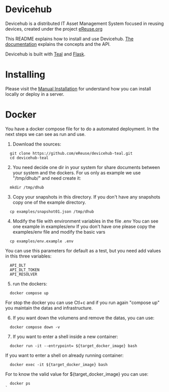 # Devicehub

Devicehub is a distributed IT Asset Management System focused in reusing devices, created under the project [eReuse.org](https://www.ereuse.org)

This README explains how to install and use Devicehub. [The documentation](http://devicehub.ereuse.org) explains the concepts and the API.

Devicehub is built with [Teal](https://github.com/ereuse/teal) and [Flask](http://flask.pocoo.org).

# Installing
Please visit the [Manual Installation](#README_MANUAL_INSTALLATION.md) for understand how you can install locally or deploy in a server.

# Docker
You have a docker compose file for to do a automated deployment. In the next steps we can see as run and use.

1. Download the sources:
```
  git clone https://github.com/eReuse/devicehub-teal.git
  cd devicehub-teal
```

2. You need decide one dir in your system for share documents between your system and the dockers.
For us only as example we use "/tmp/dhub/" and need create it:
```
  mkdir /tmp/dhub
```

3. Copy your snapshots in this directory. If you don't have any snapshots copy one of the example directory.
```
  cp examples/snapshot01.json /tmp/dhub
```

4. Modify the file with environment variables in the file .env You can see one example in examples/env
If you don't have one please copy the examples/env file and modify the basic vars
```
  cp examples/env.example .env
```
You can use this parameters for default as a test, but you need add values in this three variables:
```
  API_DLT
  API_DLT_TOKEN
  API_RESOLVER
```

5. run the dockers:
```
  docker compose up
```
For stop the docker you can use Ctl+c and if you run again "compose up" you maintain the datas and infrastructure.

6. If you want down the volumens and remove the datas, you can use:
```
  docker compose down -v
```

7. If you want to enter a shell inside a new container:
```
  docker run -it --entrypoint= ${target_docker_image} bash
```

If you want to enter a shell on already running container:
```
  docker exec -it ${target_docker_image} bash
```

For to know the valid value for ${target_docker_image} you can use:
```
  docker ps
`

